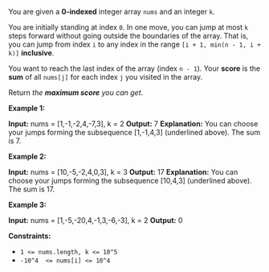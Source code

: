
You are given a  **0-indexed**  integer array  `nums`  and an integer  `k`.

You are initially standing at index  `0`. In one move, you can jump at most  `k`  steps forward without going outside the boundaries of the array. That is, you can jump from index  `i`  to any index in the range  `[i + 1, min(n - 1, i + k)]`  **inclusive**.

You want to reach the last index of the array (index  `n - 1`). Your  **score**  is the  **sum**  of all  `nums[j]`  for each index  `j`  you visited in the array.

Return  _the  **maximum score**  you can get_.

**Example 1:**

**Input:** nums = [1,-1,-2,4,-7,3], k = 2
**Output:** 7
**Explanation:** You can choose your jumps forming the subsequence [1,-1,4,3] (underlined above). The sum is 7.

**Example 2:**

**Input:** nums = [10,-5,-2,4,0,3], k = 3
**Output:** 17
**Explanation:** You can choose your jumps forming the subsequence [10,4,3] (underlined above). The sum is 17.

**Example 3:**

**Input:** nums = [1,-5,-20,4,-1,3,-6,-3], k = 2
**Output:** 0

**Constraints:**

-   `1 <= nums.length, k <= 10^5`
-   `-10^4  <= nums[i] <= 10^4`
